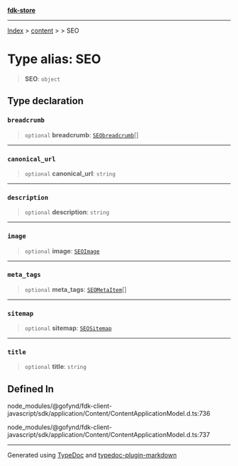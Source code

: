 [**fdk-store**](../../../README.md)
***

[Index](../../../API.md) > [content](../../README.md) > [<internal>](../README.md) > SEO

# Type alias: SEO

> **SEO**: `object`

## Type declaration

### `breadcrumb`

> `optional` **breadcrumb**: [`SEObreadcrumb`](type-alias.SEObreadcrumb.md)[]

***

### `canonical_url`

> `optional` **canonical\_url**: `string`

***

### `description`

> `optional` **description**: `string`

***

### `image`

> `optional` **image**: [`SEOImage`](type-alias.SEOImage.md)

***

### `meta_tags`

> `optional` **meta\_tags**: [`SEOMetaItem`](type-alias.SEOMetaItem.md)[]

***

### `sitemap`

> `optional` **sitemap**: [`SEOSitemap`](type-alias.SEOSitemap.md)

***

### `title`

> `optional` **title**: `string`

## Defined In

node\_modules/@gofynd/fdk-client-javascript/sdk/application/Content/ContentApplicationModel.d.ts:736

node\_modules/@gofynd/fdk-client-javascript/sdk/application/Content/ContentApplicationModel.d.ts:737

***
Generated using [TypeDoc](https://typedoc.org/) and [typedoc-plugin-markdown](https://www.npmjs.com/package/typedoc-plugin-markdown)
